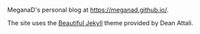 MeganaD's personal blog at https://meganad.github.io/.

The site uses the [Beautiful Jekyll](https://deanattali.com/beautiful-jekyll/) theme provided by Dean Attali.